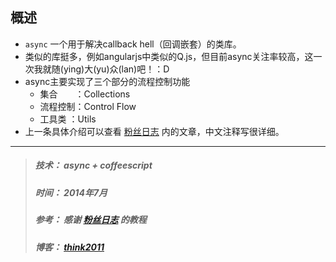 概述
---
* `async` 一个用于解决callback hell（回调嵌套）的类库。
* 类似的库挺多，例如angularjs中类似的Q.js，但目前async关注率较高，这一次我就随(ying)大(yu)众(lan)吧！：D
* async主要实现了三个部分的流程控制功能
	* 集合　　：Collections
	* 流程控制：Control Flow
	* 工具类  ：Utils
* 上一条具体介绍可以查看 [粉丝日志](http://blog.fens.me/nodejs-async/) 内的文章，中文注释写很详细。


---
> ##### 技术： async + coffeescript
> ##### 时间： 2014年7月
> ##### 参考： 感谢 [粉丝日志](http://blog.fens.me/nodejs-async/) 的教程
> ##### 博客： [think2011](http://think2011.github.io/)
